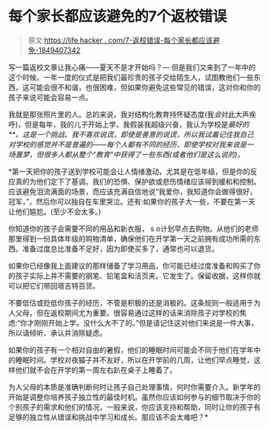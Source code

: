 # 每个家长都应该避免的7个返校错误

> 原文:[https://life hacker . com/7-返校错误-每个家长都应该避免-1849407342](https://lifehacker.com/7-back-to-school-mistakes-every-parent-should-avoid-1849407342)

写一篇返校文章让我心痛——夏天不是才开始吗？— 但是我们又来到了一年中的这个时候。一年一度的仪式是把我们最珍贵的孩子交给陌生人，试图教他们一些东西，这可能会很不和谐，也很困难，但如果你避免这些常见的错误，这对你和你的孩子来说可能会容易一点。

我就是那张照片里的人。总的来说，我对结构化教育持怀疑态度(我*会*对此大声疾呼)，但是每年，我的儿子开始上学，我假装我超级兴奋，我认为学校是*最好的**。这是一个挑战。我不喜欢说谎，即使是善意的说谎，所以我试着记住我自己对学校的感觉并不是普遍的——每个人都有不同的经历，即使学校对我来说是一场噩梦，但很多人都从整个“教育”中获得了一些东西(或者他们是这么说的)。* 

 *第一天把你的孩子送到学校可能会让人情绪激动，尤其是在低年级，但是你的反应真的为他们定下了基调。我们的恐惧、保护欲或悲伤情绪应该得到缓和和控制。应该避免泪流满面的场景，而应该充满自信地说“我爱你，我知道你会做得很好，冠军，”，然后你可以独自在车里哭泣。还有:如果你的孩子大一些，不要在第一天让他们尴尬。(至少不会太多。)

你知道你的孩子会需要不同的用品和新衣服， s o计划早点去购物。从他们的老师那里得到一份具体年级的购物清单，确保他们在开学第一天之前拥有成功所需的东西。准备过度总比准备不足好，因为即使买多了，通常也可以退货。

如果你已经像我上面建议的那样储备了学习用品，你可能已经过度准备和购买了你的孩子实际上并不需要的钢笔、铅笔盒和活页夹。它发生了。保留收据，这样你就可以把它们带回塔吉特百货。

不要低估或贬低你孩子的经历，不管是积极的还是消极的。这条规则一般适用于为人父母，但在返校期间尤为重要。很容易通过这样的话来消除孩子对学校的焦虑:“你才刚刚开始上学。没什么大不了的。”但是请记住这对他们来说是一件大事，所以请倾听、承认并消除疑虑。

如果你的孩子有一个相对自由的暑假，他们的睡眠时间可能会不同于他们在学年中的睡眠时间。学校对夜猫子并不友好，所以在开学前的几周，让他们早点睡觉，这样他们就不会在开学的第一周左右趴在桌子上睡着了。

为人父母的本质是准确判断何时让孩子自己处理事情，何时你需要介入。新学年的开始是调整你培养孩子独立性的最佳时机。虽然你应该如何参与的细节取决于你的个别孩子的需求和他们的情况，一般来说，你应该支持和帮助，同时让你的孩子有足够的独立性从错误和挑战中学习和成长。那应该不会太难吧？*